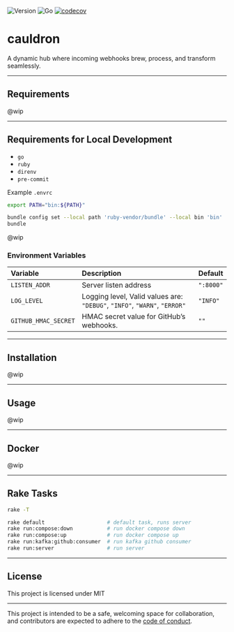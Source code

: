 ![Version](https://img.shields.io/badge/version-0.0.0-orange.svg)
![Go](https://img.shields.io/github/go-mod/go-version/devchain-network/cauldron)
[![codecov](https://codecov.io/github/devchain-network/cauldron/graph/badge.svg?token=LAUHZBW12F)](https://codecov.io/github/devchain-network/cauldron)


# cauldron

A dynamic hub where incoming webhooks brew, process, and transform seamlessly.

---

## Requirements

@wip

---

## Requirements for Local Development

- `go`
- `ruby`
- `direnv`
- `pre-commit`

Example `.envrc`

```bash
export PATH="bin:${PATH}"
```

```bash
bundle config set --local path 'ruby-vendor/bundle' --local bin 'bin'
bundle
```

@wip


### Environment Variables

| Variable | Description | Default |
|:---------|:------------|---------|
| `LISTEN_ADDR` | Server listen address | `":8000"` |
| `LOG_LEVEL` | Logging level, Valid values are: `"DEBUG"`, `"INFO"`, `"WARN"`, `"ERROR"` | `"INFO"` |
| `GITHUB_HMAC_SECRET` | HMAC secret value for GitHub’s webhooks. | `""` |

---

## Installation

@wip

---

## Usage

@wip

---

## Docker

@wip

---

## Rake Tasks

```bash
rake -T

rake default                    # default task, runs server
rake run:compose:down           # run docker compose down
rake run:compose:up             # run docker compose up
rake run:kafka:github:consumer  # run kafka github consumer
rake run:server                 # run server
```

---

## License

This project is licensed under MIT

---

This project is intended to be a safe, welcoming space for collaboration, and
contributors are expected to adhere to the [code of conduct][coc].

[coc]: https://github.com/devchain-network/cauldron/blob/main/CODE_OF_CONDUCT.md
